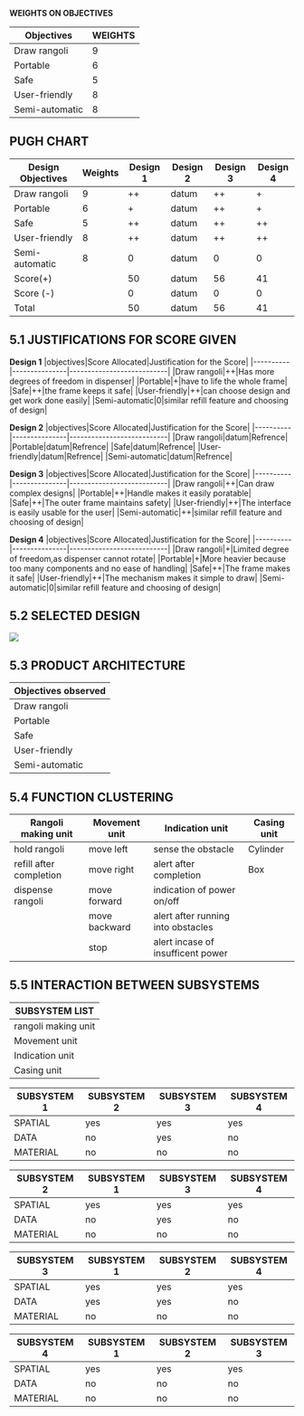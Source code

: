 **WEIGHTS ON OBJECTIVES**

|Objectives|WEIGHTS|
|----------|-------|
|Draw rangoli|9|
|Portable|6|
|Safe|5|
|User-friendly|8|
|Semi-automatic|8|


## PUGH CHART


|Design Objectives|Weights|Design 1|Design 2|Design 3|Design 4|
|-----------------|-------|--------|--------|--------|--------|
|Draw rangoli|9|++|datum|++|+|
|Portable|6|+|datum|++|+|
|Safe|5|++|datum|++|++|
|User-friendly|8|++|datum|++|++|
|Semi-automatic|8|0|datum|0|0|
|Score(+)||50|datum|56|41|
|Score (-)||0|datum|0|0|
|Total||50|datum|56|41|

## 5.1 JUSTIFICATIONS FOR SCORE GIVEN

**Design 1**
|objectives|Score Allocated|Justification for the Score|
|----------|---------------|---------------------------|
|Draw rangoli|++|Has more degrees of freedom in dispenser|
|Portable|+|have to life the whole frame|
|Safe|++|the frame keeps it safe|
|User-friendly|++|can choose design and get work done easily|
|Semi-automatic|0|similar refill feature and choosing of design|

**Design 2**
|objectives|Score Allocated|Justification for the Score|
|----------|---------------|---------------------------|
|Draw rangoli|datum|Refrence|
|Portable|datum|Refrence|
|Safe|datum|Refrence|
|User-friendly|datum|Refrence|
|Semi-automatic|datum|Refrence|

**Design 3**
|objectives|Score Allocated|Justification for the Score|
|----------|---------------|---------------------------|
|Draw rangoli|++|Can draw complex designs|
|Portable|++|Handle makes it easily poratable|
|Safe|++|The outer frame maintains safety|
|User-friendly|++|The interface is easily usable for the user|
|Semi-automatic|++|similar refill feature and choosing of design|

**Design 4**
|objectives|Score Allocated|Justification for the Score|
|----------|---------------|---------------------------|
|Draw rangoli|+|Limited degree of freedom,as dispenser cannot rotate|
|Portable|+|More heavier because too many components and no ease of handling|
|Safe|++|The frame makes it safe|
|User-friendly|++|The mechanism makes it simple to draw|
|Semi-automatic|0|similar refill feature and choosing of design|






## 5.2 SELECTED DESIGN

![](https://i.postimg.cc/Xq4hMQh3/20220119-150931.jpg)










## 5.3 PRODUCT ARCHITECTURE

|Objectives observed|
|-------------------|
|Draw rangoli|
|Portable|
|Safe|
|User-friendly|
|Semi-automatic|






## 5.4 FUNCTION CLUSTERING
|Rangoli making unit|Movement unit|Indication unit|Casing unit|
|-------------------|-------------|---------------|-----------|
|hold rangoli|move left|sense the obstacle|Cylinder|
|refill after completion|move right|alert after completion|Box
|dispense rangoli|move forward|indication of power on/off|
||move backward|alert after running into obstacles|
||stop|alert incase of insufficent power|








## 5.5 INTERACTION BETWEEN SUBSYSTEMS
|SUBSYSTEM LIST|
|--------------|
|rangoli making unit|
|Movement unit|
|Indication unit|
|Casing unit|


|SUBSYSTEM 1|SUBSYSTEM 2|SUBSYSTEM 3|SUBSYSTEM 4|
|-----------|-----------|-----------|-----------|
|SPATIAL|yes|yes|yes|
|DATA|no|yes|no|
|MATERIAL|no|no|no|




|SUBSYSTEM 2|SUBSYSTEM 1|SUBSYSTEM 3|SUBSYSTEM 4|
|-----------|-----------|-----------|-----------|
|SPATIAL|yes|yes|yes|
|DATA|no|yes|no|
|MATERIAL|no|no|no|





|SUBSYSTEM 3|SUBSYSTEM 1|SUBSYSTEM 2|SUBSYSTEM 4|
|-----------|-----------|-----------|-----------|
|SPATIAL|yes|yes|yes|
|DATA|yes|yes|no|
|MATERIAL|no|no|no|




|SUBSYSTEM 4|SUBSYSTEM 1|SUBSYSTEM 2|SUBSYSTEM 3|
|-----------|-----------|-----------|-----------|
|SPATIAL|yes|yes|yes|
|DATA|no|no|no|
|MATERIAL|no|no|no|


